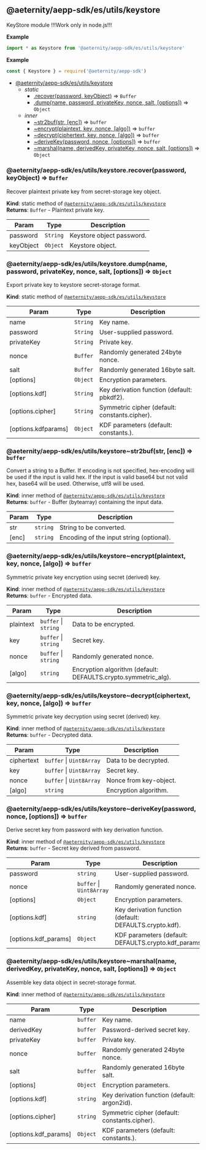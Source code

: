 <a id="module_@aeternity/aepp-sdk/es/utils/keystore"></a>

## @aeternity/aepp-sdk/es/utils/keystore
KeyStore module
!!!Work only in node.js!!!

**Example**  
```js
import * as Keystore from '@aeternity/aepp-sdk/es/utils/keystore'
```
**Example**  
```js
const { Keystore } = require('@aeternity/aepp-sdk')
```

* [@aeternity/aepp-sdk/es/utils/keystore](#module_@aeternity/aepp-sdk/es/utils/keystore)
    * _static_
        * [.recover(password, keyObject)](#module_@aeternity/aepp-sdk/es/utils/keystore.recover) ⇒ `Buffer`
        * [.dump(name, password, privateKey, nonce, salt, [options])](#module_@aeternity/aepp-sdk/es/utils/keystore.dump) ⇒ `Object`
    * _inner_
        * [~str2buf(str, [enc])](#module_@aeternity/aepp-sdk/es/utils/keystore..str2buf) ⇒ `buffer`
        * [~encrypt(plaintext, key, nonce, [algo])](#module_@aeternity/aepp-sdk/es/utils/keystore..encrypt) ⇒ `buffer`
        * [~decrypt(ciphertext, key, nonce, [algo])](#module_@aeternity/aepp-sdk/es/utils/keystore..decrypt) ⇒ `buffer`
        * [~deriveKey(password, nonce, [options])](#module_@aeternity/aepp-sdk/es/utils/keystore..deriveKey) ⇒ `buffer`
        * [~marshal(name, derivedKey, privateKey, nonce, salt, [options])](#module_@aeternity/aepp-sdk/es/utils/keystore..marshal) ⇒ `Object`

<a id="module_@aeternity/aepp-sdk/es/utils/keystore.recover"></a>

### @aeternity/aepp-sdk/es/utils/keystore.recover(password, keyObject) ⇒ `Buffer`
Recover plaintext private key from secret-storage key object.

**Kind**: static method of [`@aeternity/aepp-sdk/es/utils/keystore`](#module_@aeternity/aepp-sdk/es/utils/keystore)  
**Returns**: `Buffer` - Plaintext private key.  

| Param | Type | Description |
| --- | --- | --- |
| password | `String` | Keystore object password. |
| keyObject | `Object` | Keystore object. |

<a id="module_@aeternity/aepp-sdk/es/utils/keystore.dump"></a>

### @aeternity/aepp-sdk/es/utils/keystore.dump(name, password, privateKey, nonce, salt, [options]) ⇒ `Object`
Export private key to keystore secret-storage format.

**Kind**: static method of [`@aeternity/aepp-sdk/es/utils/keystore`](#module_@aeternity/aepp-sdk/es/utils/keystore)  

| Param | Type | Description |
| --- | --- | --- |
| name | `String` | Key name. |
| password | `String` | User-supplied password. |
| privateKey | `String` | Private key. |
| nonce | `Buffer` | Randomly generated 24byte nonce. |
| salt | `Buffer` | Randomly generated 16byte salt. |
| [options] | `Object` | Encryption parameters. |
| [options.kdf] | `String` | Key derivation function (default: pbkdf2). |
| [options.cipher] | `String` | Symmetric cipher (default: constants.cipher). |
| [options.kdfparams] | `Object` | KDF parameters (default: constants.<kdf>). |

<a id="module_@aeternity/aepp-sdk/es/utils/keystore..str2buf"></a>

### @aeternity/aepp-sdk/es/utils/keystore~str2buf(str, [enc]) ⇒ `buffer`
Convert a string to a Buffer.  If encoding is not specified, hex-encoding
will be used if the input is valid hex.  If the input is valid base64 but
not valid hex, base64 will be used.  Otherwise, utf8 will be used.

**Kind**: inner method of [`@aeternity/aepp-sdk/es/utils/keystore`](#module_@aeternity/aepp-sdk/es/utils/keystore)  
**Returns**: `buffer` - Buffer (bytearray) containing the input data.  

| Param | Type | Description |
| --- | --- | --- |
| str | `string` | String to be converted. |
| [enc] | `string` | Encoding of the input string (optional). |

<a id="module_@aeternity/aepp-sdk/es/utils/keystore..encrypt"></a>

### @aeternity/aepp-sdk/es/utils/keystore~encrypt(plaintext, key, nonce, [algo]) ⇒ `buffer`
Symmetric private key encryption using secret (derived) key.

**Kind**: inner method of [`@aeternity/aepp-sdk/es/utils/keystore`](#module_@aeternity/aepp-sdk/es/utils/keystore)  
**Returns**: `buffer` - Encrypted data.  

| Param | Type | Description |
| --- | --- | --- |
| plaintext | `buffer` \| `string` | Data to be encrypted. |
| key | `buffer` \| `string` | Secret key. |
| nonce | `buffer` \| `string` | Randomly generated nonce. |
| [algo] | `string` | Encryption algorithm (default: DEFAULTS.crypto.symmetric_alg). |

<a id="module_@aeternity/aepp-sdk/es/utils/keystore..decrypt"></a>

### @aeternity/aepp-sdk/es/utils/keystore~decrypt(ciphertext, key, nonce, [algo]) ⇒ `buffer`
Symmetric private key decryption using secret (derived) key.

**Kind**: inner method of [`@aeternity/aepp-sdk/es/utils/keystore`](#module_@aeternity/aepp-sdk/es/utils/keystore)  
**Returns**: `buffer` - Decrypted data.  

| Param | Type | Description |
| --- | --- | --- |
| ciphertext | `buffer` \| `Uint8Array` | Data to be decrypted. |
| key | `buffer` \| `Uint8Array` | Secret key. |
| nonce | `buffer` \| `Uint8Array` | Nonce from key-object. |
| [algo] | `string` | Encryption algorithm. |

<a id="module_@aeternity/aepp-sdk/es/utils/keystore..deriveKey"></a>

### @aeternity/aepp-sdk/es/utils/keystore~deriveKey(password, nonce, [options]) ⇒ `buffer`
Derive secret key from password with key derivation function.

**Kind**: inner method of [`@aeternity/aepp-sdk/es/utils/keystore`](#module_@aeternity/aepp-sdk/es/utils/keystore)  
**Returns**: `buffer` - Secret key derived from password.  

| Param | Type | Description |
| --- | --- | --- |
| password | `string` | User-supplied password. |
| nonce | `buffer` \| `Uint8Array` | Randomly generated nonce. |
| [options] | `Object` | Encryption parameters. |
| [options.kdf] | `string` | Key derivation function (default: DEFAULTS.crypto.kdf). |
| [options.kdf_params] | `Object` | KDF parameters (default: DEFAULTS.crypto.kdf_params). |

<a id="module_@aeternity/aepp-sdk/es/utils/keystore..marshal"></a>

### @aeternity/aepp-sdk/es/utils/keystore~marshal(name, derivedKey, privateKey, nonce, salt, [options]) ⇒ `Object`
Assemble key data object in secret-storage format.

**Kind**: inner method of [`@aeternity/aepp-sdk/es/utils/keystore`](#module_@aeternity/aepp-sdk/es/utils/keystore)  

| Param | Type | Description |
| --- | --- | --- |
| name | `buffer` | Key name. |
| derivedKey | `buffer` | Password-derived secret key. |
| privateKey | `buffer` | Private key. |
| nonce | `buffer` | Randomly generated 24byte nonce. |
| salt | `buffer` | Randomly generated 16byte salt. |
| [options] | `Object` | Encryption parameters. |
| [options.kdf] | `string` | Key derivation function (default: argon2id). |
| [options.cipher] | `string` | Symmetric cipher (default: constants.cipher). |
| [options.kdf_params] | `Object` | KDF parameters (default: constants.<kdf>). |

